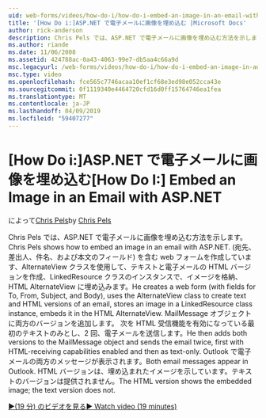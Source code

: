 ```yaml
---
uid: web-forms/videos/how-do-i/how-do-i-embed-an-image-in-an-email-with-aspnet
title: '[How Do i:]ASP.NET で電子メールに画像を埋め込む |Microsoft Docs'
author: rick-anderson
description: Chris Pels では、ASP.NET で電子メールに画像を埋め込む方法を示します。 彼は (宛先、差出人、件名、および本文のフィールド) を含む web フォームを作成します。、AlternateView を使用しています.
ms.author: riande
ms.date: 11/06/2008
ms.assetid: 424788ac-0a43-4063-99e7-db5aa4c66a9d
msc.legacyurl: /web-forms/videos/how-do-i/how-do-i-embed-an-image-in-an-email-with-aspnet
msc.type: video
ms.openlocfilehash: fce565c7746acaa10ef1cf68e3ed98e052cca43e
ms.sourcegitcommit: 0f1119340e4464720cfd16d0ff15764746ea1fea
ms.translationtype: MT
ms.contentlocale: ja-JP
ms.lasthandoff: 04/09/2019
ms.locfileid: "59407277"
---
```

# <a name="how-do-i-embed-an-image-in-an-email-with-aspnet"></a><span data-ttu-id="b5b14-104">[How Do i:]ASP.NET で電子メールに画像を埋め込む</span><span class="sxs-lookup"><span data-stu-id="b5b14-104">[How Do I:] Embed an Image in an Email with ASP.NET</span></span>

<span data-ttu-id="b5b14-105">によって[Chris Pels](https://twitter.com/chrispels)</span><span class="sxs-lookup"><span data-stu-id="b5b14-105">by [Chris Pels](https://twitter.com/chrispels)</span></span>

<span data-ttu-id="b5b14-106">Chris Pels では、ASP.NET で電子メールに画像を埋め込む方法を示します。</span><span class="sxs-lookup"><span data-stu-id="b5b14-106">Chris Pels shows how to embed an image in an email with ASP.NET.</span></span> <span data-ttu-id="b5b14-107">(宛先、差出人、件名、および本文のフィールド) を含む web フォームを作成しています、AlternateView クラスを使用して、テキストと電子メールの HTML バージョンを作成、LinkedResource クラスのインスタンスで、イメージを格納、HTML AlternateView に埋め込みます。</span><span class="sxs-lookup"><span data-stu-id="b5b14-107">He creates a web form (with fields for To, From, Subject, and Body), uses the AlternateView class to create text and HTML versions of an email, stores an image in a LinkedResource class instance, embeds it in the HTML AlternateView.</span></span> <span data-ttu-id="b5b14-108">MailMessage オブジェクトに両方のバージョンを追加します。 次を HTML 受信機能を有効になっている最初のテキストのみとし、2 回、電子メールを送信します。</span><span class="sxs-lookup"><span data-stu-id="b5b14-108">He then adds both versions to the MailMessage object and sends the email twice, first with HTML-receiving capabilities enabled and then as text-only.</span></span> <span data-ttu-id="b5b14-109">Outlook で電子メールの両方のメッセージが表示されます。</span><span class="sxs-lookup"><span data-stu-id="b5b14-109">Both email messages appear in Outlook.</span></span> <span data-ttu-id="b5b14-110">HTML バージョンは、埋め込まれたイメージを示しています。テキストのバージョンは提供されません。</span><span class="sxs-lookup"><span data-stu-id="b5b14-110">The HTML version shows the embedded image; the text version does not.</span></span>

[<span data-ttu-id="b5b14-111">&#9654;(19 分) のビデオを見る</span><span class="sxs-lookup"><span data-stu-id="b5b14-111">&#9654; Watch video (19 minutes)</span></span>](https://channel9.msdn.com/Blogs/ASP-NET-Site-Videos/how-do-i-embed-an-image-in-an-email-with-aspnet)
